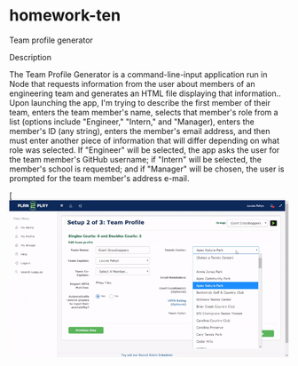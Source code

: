 # homework-ten
Team profile generator


Description

The Team Profile Generator is a command-line-input application run in Node that requests information from the user about members of an engineering team and generates an HTML file displaying that information..
Upon launching the app, I'm trying to describe the first member of their team, enters the team member's name, selects that member's role from a list (options include "Engineer," "Intern," and "Manager), enters the member's ID (any string), enters the member's email address, and then must enter another piece of information that will differ depending on what role was selected. If "Engineer" will be  selected, the app asks the user for the team member's GitHub username; if "Intern" will be selected, the member's school is requested; and if "Manager" will be chosen, the user is prompted for the team member's address e-mail.

[![](https://github.com/bashkimereqi100/homework-ten/blob/master/Video/team-profile-generator.gif)
